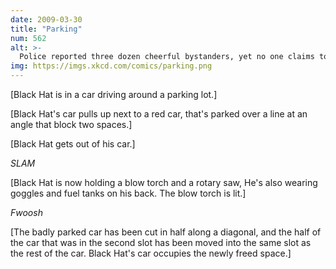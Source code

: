 ```yaml
---
date: 2009-03-30
title: "Parking"
num: 562
alt: >-
  Police reported three dozen cheerful bystanders, yet no one claims to have seen who did it.
img: https://imgs.xkcd.com/comics/parking.png
---
```

[Black Hat is in a car driving around a parking lot.]

[Black Hat's car pulls up next to a red car, that's parked over a line at an angle that block two spaces.]

[Black Hat gets out of his car.]

*SLAM*

[Black Hat is now holding a blow torch and a rotary saw, He's also wearing goggles and fuel tanks on his back. The blow torch is lit.]

*Fwoosh*

[The badly parked car has been cut in half along a diagonal, and the half of the car that was in the second slot has been moved into the same slot as the rest of the car. Black Hat's car occupies the newly freed space.]